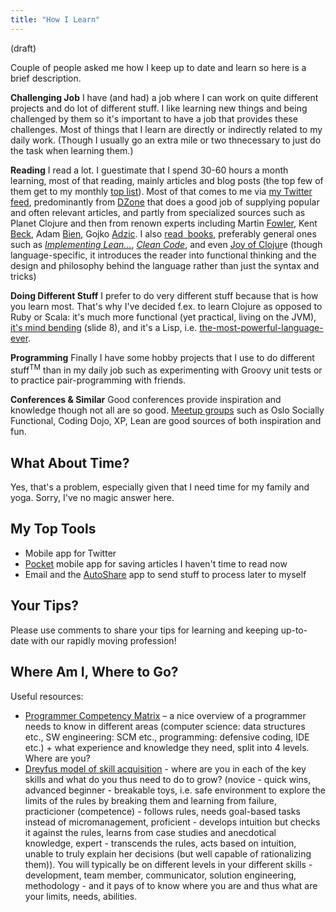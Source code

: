 ```yaml
---
title: "How I Learn"
---
```

(draft)

Couple of people asked me how I keep up to date and learn so here is a brief description.

**Challenging Job** I have (and had) a job where I can work on quite different projects and do lot of different stuff. I like learning new things and being challenged by them so it's important to have a job that provides these challenges. Most of things that I learn are directly or indirectly related to my daily work. (Though I usually go an extra mile or two thnecessary to just do the task when learning them.)

**Reading** I read a lot. I guestimate that I spend 30-60 hours a month learning, most of that reading, mainly articles and blog posts (the top few of them get to my monthly [top list](/category/top-links-of-month/)). Most of that comes to me via [my Twitter feed](https://twitter.com/#!/jakubholynet), predominantly from [DZone](https://twitter.com/#!/dzone) that does a good job of supplying popular and often relevant articles, and partly from specialized sources such as Planet Clojure and then from renown experts including Martin [Fowler](https://twitter.com/#!/martinfowler), Kent [Beck](https://twitter.com/#!/KentBeck), Adam [Bien](https://twitter.com/#!/AdamBien), Gojko [Adzic](https://twitter.com/#!/gojkoadzic). I also [read  books](/wiki/development/books/), preferably general ones such as *[Implementing Lean...](http://amzn.com/0321437381)*, *[Clean Code](http://amzn.com/0132350882)*, and even [Joy of Clojur](http://joyofclojure.com/the-book/)e (though language-specific, it introduces the reader into functional thinking and the design and philosophy behind the language rather than just the syntax and tricks)

**Doing Different Stuff** I prefer to do very different stuff because that is how you learn most. That's why I've decided f.ex. to learn Clojure as opposed to Ruby or Scala: it's much more functional (yet practical, living on the JVM), [it's mind bending](http://www.slideshare.net/malyvelky/why-functiona-programming-and-clojure-lightningtalk) (slide 8), and it's a Lisp, i.e. [the-most-powerful-language-ever](http://www.paulgraham.com/avg.html).

**Programming** Finally I have some hobby projects that I use to do different stuff<sup>TM</sup> than in my daily job such as experimenting with Groovy unit tests or to practice pair-programming with friends.

**Conferences & Similar** Good conferences provide inspiration and knowledge though not all are so good. [Meetup groups](http://www.meetup.com/find/?keywords=programming&mcId=&mcName=&lat=&lon=&userFreeform=oslo&gcResults=Oslo%2C+Norge%3ANO%3AOslo%3Anull%3AOslo%3Anull%3Anull%3A59.9138688%3A10.7522454&op=search&resetgeo=true&events=&allGroups=true) such as Oslo Socially Functional, Coding Dojo, XP, Lean are good sources of both inspiration and fun.

## What About Time?

Yes, that's a problem, especially given that I need time for my family and yoga. Sorry, I've no magic answer here.

## My Top Tools

  - Mobile app for Twitter
  - [Pocket](http://getpocket.com/) mobile app for saving articles I haven't time to read now
  - Email and the [AutoShare](https://play.google.com/store/apps/details?id=com.dngames.autoshare&hl=en) app to send stuff to process later to myself

## Your Tips?

Please use comments to share your tips for learning and keeping up-to-date with our rapidly moving profession\!

## Where Am I, Where to Go?

Useful resources:

  - [Programmer Competency Matrix](http://sijinjoseph.com/programmer-competency-matrix/) – a nice overview of a programmer needs to know in different areas (computer science: data structures etc., SW engineering: SCM etc., programming: defensive coding, IDE etc.) + what experience and knowledge they need, split into 4 levels. Where are you?
  - [Dreyfus model of skill acquisition](http://en.wikipedia.org/wiki/Dreyfus_model_of_skill_acquisition#The_original_five-stage_model) - where are you in each of the key skills and what do you thus need to do to grow? (novice - quick wins, advanced beginner - breakable toys, i.e. safe environment to explore the limits of the rules by breaking them and learning from failure, practicioner (competence) - follows rules, needs goal-based tasks instead of micromanagement, proficient - develops intuition but checks it against the rules, learns from case studies and anecdotical knowledge, expert - transcends the rules, acts based on intuition, unable to truly explain her decisions (but well capable of rationalizing them)). You will typically be on different levels in your different skills - development, team member, communicator, solution engineering, methodology - and it pays of to know where you are and thus what are your limits, needs, abilities.
